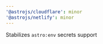 ```yaml
---
'@astrojs/cloudflare': minor
'@astrojs/netlify': minor
---
```


Stabilizes `astro:env` secrets support
